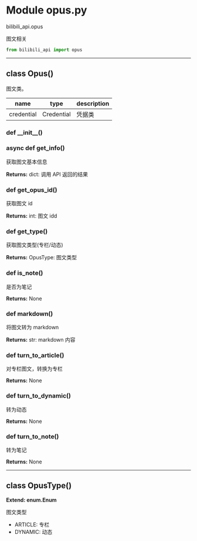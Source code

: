 # Module opus.py


bilibili_api.opus

图文相关


``` python
from bilibili_api import opus
```

---

## class Opus()

图文类。


| name | type | description |
| - | - | - |
| credential | Credential | 凭据类 |


### def \_\_init\_\_()





### async def get_info()

获取图文基本信息



**Returns:** dict: 调用 API 返回的结果




### def get_opus_id()

获取图文 id



**Returns:** int: 图文 idd




### def get_type()

获取图文类型(专栏/动态)



**Returns:** OpusType: 图文类型




### def is_note()

是否为笔记



**Returns:** None



### def markdown()

将图文转为 markdown



**Returns:** str: markdown 内容




### def turn_to_article()

对专栏图文，转换为专栏



**Returns:** None



### def turn_to_dynamic()

转为动态



**Returns:** None



### def turn_to_note()

转为笔记



**Returns:** None



---

## class OpusType()

**Extend: enum.Enum**

图文类型

+ ARTICLE: 专栏
+ DYNAMIC: 动态




